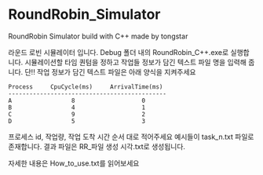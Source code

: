 # RoundRobin_Simulator
RoundRobin Simulator build with C++ made by tongstar

라운드 로빈 시뮬레이터 입니다.
Debug 폴더 내의 RoundRobin_C++.exe로 실행합니다.
시뮬레이션할 타임 퀀텀을 정하고 작업들 정보가 담긴 텍스트 파일 명을 입력해 줍니다.
단!! 작업 정보가 담긴 텍스트 파일은 아래 양식을 지켜주세요

`````````````````````````````````````````````
Process     CpuCycle(ms)     ArrivalTime(ms)
---------------------------------------------
A                 8                   0
B                 4                   1
C                 9                   2
D                 5                   3
`````````````````````````````````````````````

프로세스 id, 작업량, 작업 도착 시간 순서 대로 적어주세요
예시들이 task_n.txt 파일로 존재합니다.
결과 파일은 RR_파일 생성 시각.txt로 생성됩니다.

자세한 내용은 How_to_use.txt를 읽어보세요
